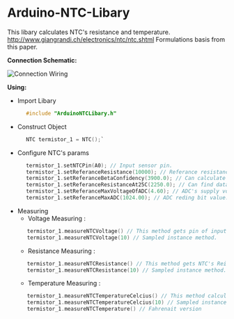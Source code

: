 # Arduino-NTC-Libary
This libary calculates NTC's resistance and temperature.
http://www.giangrandi.ch/electronics/ntc/ntc.shtml
Formulations basis from this paper.

__Connection Schematic:__

![Connection Wiring](https://raw.githubusercontent.com/yasinerduran/ArduinoNTCLibary/master/schematics/schematic.PNG)


__Using:__
* Import Libary
```c
      #include "ArduinoNTCLibary.h"
```
* Construct Object
```c
      NTC termistor_1 = NTC();`
```
* Configure NTC's params 
```c
      termistor_1.setNTCPin(A0); // Input sensor pin.
      termistor_1.setReferanceResistance(10000); // Referance resistance value
      termistor_1.setReferanceBetaConfidency(3900.0); // Can calculate with paper.
      termistor_1.setReferanceResistanceAt25C(2250.0); // Can find datasheet of NTC.
      termistor_1.setReferanceMaxVoltageOfADC(4.60); // ADC's supply voltage. Measure 5V pin.  
      termistor_1.setReferanceMaxADC(1024.00); // ADC reding bit value. 
```
* Measuring
   * Voltage Measuring :
   ```c
      termistor_1.measureNTCVoltage() // This method gets pin of input's voltage value.
      termistor_1.measureNTCVoltage(10) // Sampled instance method.  
   ```
   * Resistance Measuring :
   ```c
      termistor_1.measureNTCResistance() // This method gets NTC's Reistance value with calculating voltage.
      termistor_1.measureNTCResistance(10) // Sampled instance method.  
   ```
   * Temperature Measuring :
   ```c
      termistor_1.measureNTCTemperatureCelcius() // This method calculates NTC's Temperature value with calculating voltage and resitance.
      termistor_1.measureNTCTemperatureCelcius(10) // Sampled instance method.  
      termistor_1.measureNTCTemperature() // Fahrenait version
   ```
           
         


